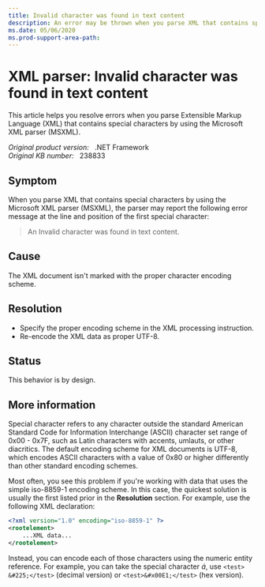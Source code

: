 ```yaml
---
title: Invalid character was found in text content
description: An error may be thrown when you parse XML that contains special characters by using the Microsoft XML parser. This article provides resolutions.
ms.date: 05/06/2020
ms.prod-support-area-path: 
---
```

# XML parser: Invalid character was found in text content

This article helps you resolve errors when you parse Extensible Markup Language (XML) that contains special characters by using the Microsoft XML parser (MSXML).

_Original product version:_ &nbsp; .NET Framework  
_Original KB number:_ &nbsp; 238833

## Symptom

When you parse XML that contains special characters by using the Microsoft XML parser (MSXML), the parser may report the following error message at the line and position of the first special character:

> An Invalid character was found in text content.

## Cause

The XML document isn't marked with the proper character encoding scheme.

## Resolution

- Specify the proper encoding scheme in the XML processing instruction.
- Re-encode the XML data as proper UTF-8.

## Status

This behavior is by design.

## More information

Special character refers to any character outside the standard American Standard Code for Information Interchange (ASCII) character set range of 0x00 - 0x7F, such as Latin characters with accents, umlauts, or other diacritics. The default encoding scheme for XML documents is UTF-8, which encodes ASCII characters with a value of 0x80 or higher differently than other standard encoding schemes.

Most often, you see this problem if you're working with data that uses the simple iso-8859-1 encoding scheme. In this case, the quickest solution is usually the first listed prior in the **Resolution** section. For example, use the following XML declaration:

```xml
<?xml version="1.0" encoding="iso-8859-1" ?>
<rootelement>
    ...XML data...
</rootelement>
```

Instead, you can encode each of those characters using the numeric entity reference. For example, you can take the special character *á*, use `<test> &#225;</test>` (decimal version) or `<test>&#x00E1;</test>` (hex version).
